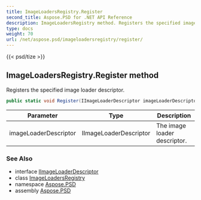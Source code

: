 ```yaml
---
title: ImageLoadersRegistry.Register
second_title: Aspose.PSD for .NET API Reference
description: ImageLoadersRegistry method. Registers the specified image loader descriptor
type: docs
weight: 70
url: /net/aspose.psd/imageloadersregistry/register/
---
```

{{< psd/tize >}}
## ImageLoadersRegistry.Register method

Registers the specified image loader descriptor.

```csharp
public static void Register(IImageLoaderDescriptor imageLoaderDescriptor)
```

| Parameter | Type | Description |
| --- | --- | --- |
| imageLoaderDescriptor | IImageLoaderDescriptor | The image loader descriptor. |

### See Also

* interface [IImageLoaderDescriptor](../../iimageloaderdescriptor/)
* class [ImageLoadersRegistry](../)
* namespace [Aspose.PSD](../../../aspose.psd/)
* assembly [Aspose.PSD](../../../)


